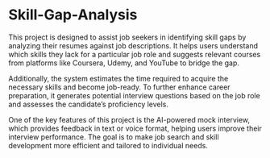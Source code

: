 # Skill-Gap-Analysis
This project is designed to assist job seekers in identifying skill gaps by analyzing their resumes against job descriptions. It helps users understand which skills they lack for a particular job role and suggests relevant courses from platforms like Coursera, Udemy, and YouTube to bridge the gap.

Additionally, the system estimates the time required to acquire the necessary skills and become job-ready. To further enhance career preparation, it generates potential interview questions based on the job role and assesses the candidate’s proficiency levels.

One of the key features of this project is the AI-powered mock interview, which provides feedback in text or voice format, helping users improve their interview performance. The goal is to make job search and skill development more efficient and tailored to individual needs.

